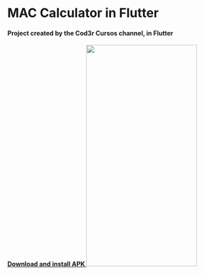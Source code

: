 # MAC Calculator in Flutter
<h4>Project created by the Cod3r Cursos channel, in Flutter</h4>
<b><a href=https://drive.google.com/open?id=1SNMcnA30gPMYa7i7a7mEDqny7eUCjsA2> Download and install APK </a></b>
<img src="https://i.ibb.co/9hzcszM/Screenshot-2020-04-19-15-04-34-094-mac-calculator-philippenau-1.jpg"  width=250 height=500>
